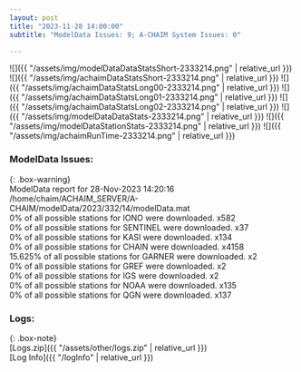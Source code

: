 ```yaml
---
layout: post
title: "2023-11-28 14:00:00"
subtitle: "ModelData Issues: 9; A-CHAIM System Issues: 0"

---
```


![]({{ "/assets/img/modelDataDataStatsShort-2333214.png" | relative_url }})
![]({{ "/assets/img/achaimDataStatsShort-2333214.png" | relative_url }})
![]({{ "/assets/img/achaimDataStatsLong00-2333214.png" | relative_url }})
![]({{ "/assets/img/achaimDataStatsLong01-2333214.png" | relative_url }})
![]({{ "/assets/img/achaimDataStatsLong02-2333214.png" | relative_url }})
![]({{ "/assets/img/modelDataDataStats-2333214.png" | relative_url }})
![]({{ "/assets/img/modelDataStationStats-2333214.png" | relative_url }})
![]({{ "/assets/img/achaimRunTime-2333214.png" | relative_url }})


### ModelData Issues:  
  
{: .box-warning}  
 ModelData report for 28-Nov-2023 14:20:16   
 /home/chaim/ACHAIM_SERVER/A-CHAIM/modelData/2023/332/14/modelData.mat   
 0% of all possible stations for IONO were downloaded. x582   
 0% of all possible stations for SENTINEL were downloaded. x37   
 0% of all possible stations for KASI were downloaded. x134   
 0% of all possible stations for CHAIN were downloaded. x4158   
 15.625% of all possible stations for GARNER were downloaded. x2   
 0% of all possible stations for GREF were downloaded. x2   
 0% of all possible stations for IGS were downloaded. x2   
 0% of all possible stations for NOAA were downloaded. x135   
 0% of all possible stations for QGN were downloaded. x137   
  


### Logs:  
  
{: .box-note}  
[Logs.zip]({{ "/assets/other/logs.zip" | relative_url }})  
[Log Info]({{ "/logInfo" | relative_url }})  
